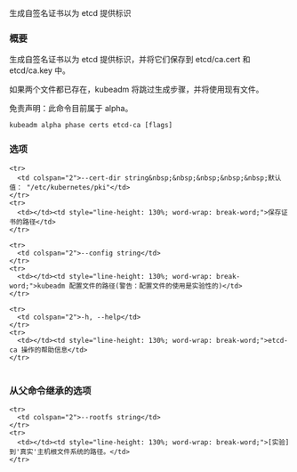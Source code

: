 
<!--
Generates the self-signed CA to provision identities for etcd
-->
生成自签名证书以为 etcd 提供标识

<!--
### Synopsis
-->

### 概要

<!--
Generates the self-signed CA to provision identities for etcd, and saves them into etcd/ca.cert and etcd/ca.key files. 
-->
生成自签名证书以为 etcd 提供标识，并将它们保存到 etcd/ca.cert 和 etcd/ca.key 中。

<!--
If both files already exist, kubeadm skips the generation step and existing files will be used. 
-->
如果两个文件都已存在，kubeadm 将跳过生成步骤，并将使用现有文件。

<!--
Alpha Disclaimer: this command is currently alpha.
-->
免责声明：此命令目前属于 alpha。

```
kubeadm alpha phase certs etcd-ca [flags]
```

<!--
### Options
-->

### 选项

<!--
<td colspan="2">--cert-dir string&nbsp;&nbsp;&nbsp;&nbsp;&nbsp;Default: "/etc/kubernetes/pki"</td>

<td></td><td style="line-height: 130%; word-wrap: break-word;">The path where to save the certificates</td>

<td></td><td style="line-height: 130%; word-wrap: break-word;">Path to kubeadm config file (WARNING: Usage of a configuration file is experimental)</td>

<td></td><td style="line-height: 130%; word-wrap: break-word;">help for etcd-ca</td>
-->

<table style="width: 100%; table-layout: fixed;">
  <colgroup>
    <col span="1" style="width: 10px;" />
    <col span="1" />
  </colgroup>
  <tbody>

    <tr>
      <td colspan="2">--cert-dir string&nbsp;&nbsp;&nbsp;&nbsp;&nbsp;默认值： "/etc/kubernetes/pki"</td>
    </tr>
    <tr>
      <td></td><td style="line-height: 130%; word-wrap: break-word;">保存证书的路径</td>
    </tr>

    <tr>
      <td colspan="2">--config string</td>
    </tr>
    <tr>
      <td></td><td style="line-height: 130%; word-wrap: break-word;">kubeadm 配置文件的路径(警告：配置文件的使用是实验性的)</td>
    </tr>

    <tr>
      <td colspan="2">-h, --help</td>
    </tr>
    <tr>
      <td></td><td style="line-height: 130%; word-wrap: break-word;">etcd-ca 操作的帮助信息</td>
    </tr>

  </tbody>
</table>


<!--
### Options inherited from parent commands
-->

### 从父命令继承的选项

<!--
<td></td><td style="line-height: 130%; word-wrap: break-word;">[EXPERIMENTAL] The path to the 'real' host root filesystem.</td>
-->

<table style="width: 100%; table-layout: fixed;">
  <colgroup>
    <col span="1" style="width: 10px;" />
    <col span="1" />
  </colgroup>
  <tbody>

    <tr>
      <td colspan="2">--rootfs string</td>
    </tr>
    <tr>
      <td></td><td style="line-height: 130%; word-wrap: break-word;">[实验] 到'真实'主机根文件系统的路径。</td>
    </tr>

  </tbody>
</table>




